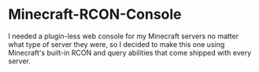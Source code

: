 # Minecraft-RCON-Console
I needed a plugin-less web console for my Minecraft servers no matter what type of server they were, so I decided to make this one using Minecraft's built-in RCON and query abilities that come shipped with every server.
